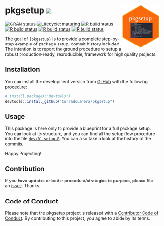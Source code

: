 
<!-- README.md is generated from README.Rmd. Please edit that file -->

# pkgsetup [![](https://img.shields.io/badge/WEBsite-click--me-orange.svg)](http://corradolanera.github.io/pkgsetup/) <img src='man/figures/logo.png' align="right" height="139" />

<!-- badges: start -->

[![CRAN
status](https://www.r-pkg.org/badges/version/pkgsetup)](https://CRAN.R-project.org/package=pkgsetup)
[![Lifecycle:
maturing](https://img.shields.io/badge/lifecycle-maturing-blue.svg)](https://www.tidyverse.org/lifecycle/#maturing)
[![R build
status](https://github.com/CorradoLanera/pkgsetup/workflows/pkgdown/badge.svg)](https://github.com/CorradoLanera/pkgsetup/actions)
[![R build
status](https://github.com/CorradoLanera/pkgsetup/workflows/lint/badge.svg)](https://github.com/CorradoLanera/pkgsetup/actions)
[![R build
status](https://github.com/CorradoLanera/pkgsetup/workflows/R-CMD-check/badge.svg)](https://github.com/CorradoLanera/pkgsetup/actions)
[![R build
status](https://github.com/CorradoLanera/pkgsetup/workflows/test-coverage/badge.svg)](https://github.com/CorradoLanera/pkgsetup/actions)
<!-- badges: end -->

The goal of `{pkgsetup}` is to provide a complete step-by-step example
of package setup, commit history included. The intention is to report
the ground procedure to setup a robust production-ready, reproducible,
framework for high quality projects.

## Installation

You can install the development version from
[GitHub](https://github.com/) with the following procedure:

``` r
# install.packages("devtools")
devtools::install_github("CorradoLanera/pkgsetup")
```

## Usage

This package is here only to provide a blueprint for a full package
setup. You can look at its structure, and you can find all the setup
flow procedure into the file
[`dev/01-setup.R`](https://github.com/CorradoLanera/pkgsetup/blob/master/dev/01-setup.R).
You can also take a look at the history of the commits.

Happy Projecting\!

## Contribution

If you have updates or better procedure/strategies to purpose, please
file an [issue](https://github.com/CorradoLanera/pkgsetup/issues).
Thanks.

## Code of Conduct

Please note that the pkgsetup project is released with a [Contributor
Code of
Conduct](https://contributor-covenant.org/version/2/0/CODE_OF_CONDUCT.html).
By contributing to this project, you agree to abide by its terms.

